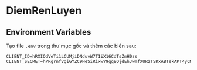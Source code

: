 # DiemRenLuyen

## Environment Variables
Tạo file `.env` trong thư mục gốc và thêm các biến sau:

```env
CLIENT_ID=hRXIOdVeTi1LCUMjiDNduvW7T1iX16CdTsZmH0zs
CLIENT_SECRET=hPRgrnfVgiGYZC9HeSiRixwY9gg8OjdEhJwmfXURzTSKxABTekAPT4yCMaAcX6SaWpOvkId5ZCNqgCpx8LGGrXFJAruEX20nDhumVZ5u9N95aPOIRgOSZnhmeOKNqUBi
